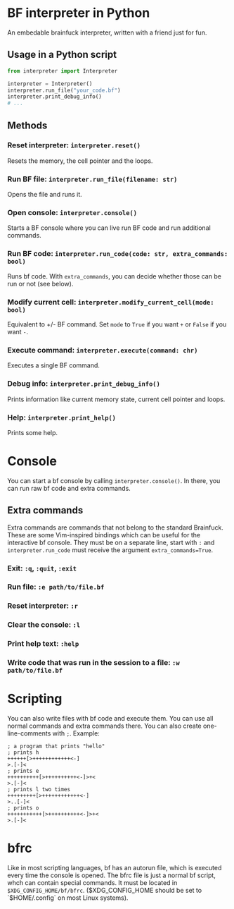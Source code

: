 # BF interpreter in Python

An embedable brainfuck interpreter, written with a friend just for fun.

## Usage in a Python script
```python
from interpreter import Interpreter

interpreter = Interpreter()
interpreter.run_file("your_code.bf")
interpreter.print_debug_info()
# ...
```
## Methods

### Reset interpreter: `interpreter.reset()`

Resets the memory, the cell pointer and the loops.

### Run BF file: `interpreter.run_file(filename: str)`

Opens the file and runs it.

### Open console: `interpreter.console()`

Starts a BF console where you can live run BF code and run additional commands.

### Run BF code: `interpreter.run_code(code: str, extra_commands: bool)`

Runs bf code.
With `extra_commands`, you can decide whether those can be run or not (see below).

### Modify current cell: `interpreter.modify_current_cell(mode: bool)`

Equivalent to +/- BF command. Set `mode` to `True` if you want `+` or `False` if you want `-`.

### Execute command: `interpreter.execute(command: chr)`

Executes a single BF command.

### Debug info: `interpreter.print_debug_info()`

Prints information like current memory state, current cell pointer and loops.

### Help: `interpreter.print_help()`

Prints some help.

# Console

You can start a bf console by calling `interpreter.console()`.
In there, you can run raw bf code and extra commands.

## Extra commands

Extra commands are commands that not belong to the standard Brainfuck.
These are some Vim-inspired bindings which can be useful for the interactive bf console.
They must be on a separate line, start with `:` and `interpreter.run_code` must receive the argument `extra_commands=True`.

### Exit: `:q`, `:quit`, `:exit`

### Run file: `:e path/to/file.bf`

### Reset interpreter: `:r`

### Clear the console: `:l`

### Print help text: `:help`

### Write code that was run in the session to a file: `:w path/to/file.bf`

# Scripting

You can also write files with bf code and execute them.
You can use all normal commands and extra commands there.
You can also create one-line-comments with `;`. Example:

```brainfuck
; a program that prints "hello"
; prints h
++++++[>++++++++++++<-]
>.[-]<
; prints e
++++++++++[>++++++++++<-]>+<
>.[-]<
; prints l two times
+++++++++[>++++++++++++<-]
>..[-]<
; prints o
+++++++++++[>++++++++++<-]>+<
>.[-]<
```

# bfrc
Like in most scripting languages, bf has an autorun file, which is executed every time the console is opened.
The bfrc file is just a normal bf script, whch can contain special commands.
It must be located in `$XDG_CONFIG_HOME/bf/bfrc`. ($XDG_CONFIG_HOME should be set to `$HOME/.config` on most Linux systems).

